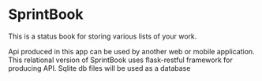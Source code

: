 # SprintBook
This is a status book for storing various lists of your work.

Api produced in this app can be used by another web or mobile application.
This relational version of SprintBook uses flask-restful framework for producing API.
Sqlite db files will be  used as a database
